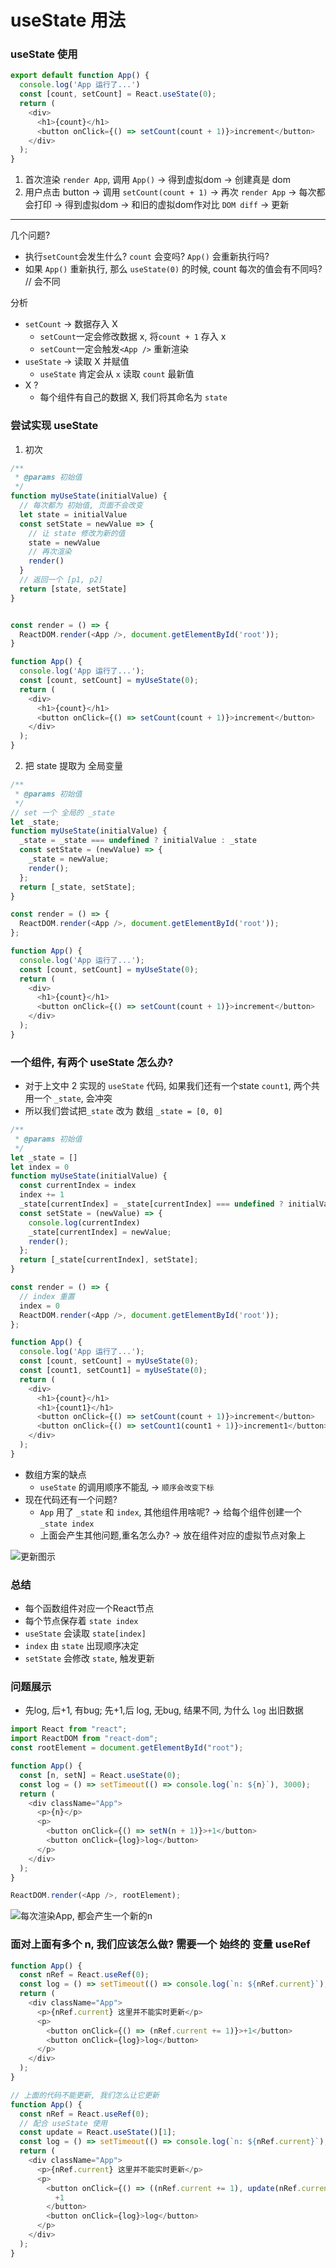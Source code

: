 # useState 用法

### useState 使用
```js
export default function App() {
  console.log('App 运行了...')
  const [count, setCount] = React.useState(0);
  return (
    <div>
      <h1>{count}</h1>
      <button onClick={() => setCount(count + 1)}>increment</button>
    </div>
  );
}
```
1. 首次渲染 `render App`, 调用 `App()` -> 得到虚拟dom -> 创建真是 dom
2. 用户点击 button -> 调用 `setCount(count + 1)` -> 再次 `render App` -> 每次都会打印 -> 得到虚拟dom -> 和旧的虚拟dom作对比 `DOM diff` -> 更新

---

几个问题? 
- 执行`setCount`会发生什么? `count` 会变吗? `App()` 会重新执行吗?
- 如果 `App()` 重新执行, 那么 `useState(0)` 的时候, count 每次的值会有不同吗? // 会不同

分析

- `setCount` -> 数据存入 X
  - `setCount`一定会修改数据 x, 将`count + 1` 存入 x
  - `setCount`一定会触发`<App />` 重新渲染
- `useState` -> 读取 X 并赋值
  - `useState` 肯定会从 `x` 读取 `count` 最新值
- X ?
  - 每个组件有自己的数据 X, 我们将其命名为 `state`

### 尝试实现 useState
1. 初次
```js
/**
 * @params 初始值
 */
function myUseState(initialValue) {
  // 每次都为 初始值, 页面不会改变 
  let state = initialValue
  const setState = newValue => {
    // 让 state 修改为新的值
    state = newValue
    // 再次渲染
    render()
  }
  // 返回一个 [p1, p2]
  return [state, setState]
}


const render = () => {
  ReactDOM.render(<App />, document.getElementById('root'));
}

function App() {
  console.log('App 运行了...');
  const [count, setCount] = myUseState(0);
  return (
    <div>
      <h1>{count}</h1>
      <button onClick={() => setCount(count + 1)}>increment</button>
    </div>
  );
}
```

2. 把 state 提取为 全局变量
```js
/**
 * @params 初始值
 */
// set 一个 全局的 _state
let _state;
function myUseState(initialValue) {
  _state = _state === undefined ? initialValue : _state
  const setState = (newValue) => {
    _state = newValue;
    render();
  };
  return [_state, setState];
}

const render = () => {
  ReactDOM.render(<App />, document.getElementById('root'));
};

function App() {
  console.log('App 运行了...');
  const [count, setCount] = myUseState(0);
  return (
    <div>
      <h1>{count}</h1>
      <button onClick={() => setCount(count + 1)}>increment</button>
    </div>
  );
}
```

### 一个组件, 有两个 useState 怎么办?
- 对于上文中 2 实现的 `useState` 代码, 如果我们还有一个state `count1`, 两个共用一个 `_state`, 会冲突
- 所以我们尝试把`_state` 改为 数组 `_state = [0, 0]`

```js
/**
 * @params 初始值
 */
let _state = []
let index = 0
function myUseState(initialValue) {
  const currentIndex = index
  index += 1
  _state[currentIndex] = _state[currentIndex] === undefined ? initialValue : _state[currentIndex]
  const setState = (newValue) => {
    console.log(currentIndex)
    _state[currentIndex] = newValue;
    render();
  };
  return [_state[currentIndex], setState];
}

const render = () => {
  // index 重置
  index = 0
  ReactDOM.render(<App />, document.getElementById('root'));
};

function App() {
  console.log('App 运行了...');
  const [count, setCount] = myUseState(0);
  const [count1, setCount1] = myUseState(0);
  return (
    <div>
      <h1>{count}</h1>
      <h1>{count1}</h1>
      <button onClick={() => setCount(count + 1)}>increment</button>
      <button onClick={() => setCount1(count1 + 1)}>increment1</button>
    </div>
  );
}
```
- 数组方案的缺点
  - `useState` 的调用顺序不能乱 -> `顺序会改变下标`
- 现在代码还有一个问题? 
  - `App` 用了 `_state` 和 `index`, 其他组件用啥呢? -> 给每个组件创建一个 `_state index` 
  - 上面会产生其他问题,重名怎么办? -> 放在组件对应的虚拟节点对象上

![更新图示](./patch.png)


### 总结
- 每个函数组件对应一个React节点
- 每个节点保存着 `state index`
- `useState` 会读取 `state[index]`
- `index` 由 `state` 出现顺序决定
- `setState` 会修改 `state`, 触发更新


### 问题展示
- 先log, 后+1, 有bug; 先+1,后 log, 无bug, 结果不同, 为什么 `log` 出旧数据
```js
import React from "react";
import ReactDOM from "react-dom";
const rootElement = document.getElementById("root");

function App() {
  const [n, setN] = React.useState(0);
  const log = () => setTimeout(() => console.log(`n: ${n}`), 3000);
  return (
    <div className="App">
      <p>{n}</p>
      <p>
        <button onClick={() => setN(n + 1)}>+1</button>
        <button onClick={log}>log</button>
      </p>
    </div>
  );
}

ReactDOM.render(<App />, rootElement);

```
![每次渲染App, 都会产生一个新的n](./n_copy.png)


### 面对上面有多个 n, 我们应该怎么做? 需要一个 始终的 变量  useRef
```js
function App() {
  const nRef = React.useRef(0);
  const log = () => setTimeout(() => console.log(`n: ${nRef.current}`), 1000);
  return (
    <div className="App">
      <p>{nRef.current} 这里并不能实时更新</p>
      <p>
        <button onClick={() => (nRef.current += 1)}>+1</button>
        <button onClick={log}>log</button>
      </p>
    </div>
  );
}
```
```js
// 上面的代码不能更新, 我们怎么让它更新
function App() {
  const nRef = React.useRef(0);
  // 配合 useState 使用
  const update = React.useState()[1];
  const log = () => setTimeout(() => console.log(`n: ${nRef.current}`), 1000);
  return (
    <div className="App">
      <p>{nRef.current} 这里并不能实时更新</p>
      <p>
        <button onClick={() => ((nRef.current += 1), update(nRef.current))}>
          +1
        </button>
        <button onClick={log}>log</button>
      </p>
    </div>
  );
}
```
